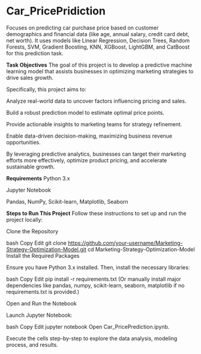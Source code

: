 # Car_PricePridiction
Focuses on predicting car purchase price based on customer demographics and financial data (like age, annual salary, credit card debt, net worth). It uses models like Linear Regression, Decision Trees, Random Forests, SVM, Gradient Boosting, KNN, XGBoost, LightGBM, and CatBoost for this prediction task.

**Task Objectives**
The goal of this project is to develop a predictive machine learning model that assists businesses in optimizing marketing strategies to drive sales growth.

Specifically, this project aims to:

Analyze real-world data to uncover factors influencing pricing and sales.

Build a robust prediction model to estimate optimal price points.

Provide actionable insights to marketing teams for strategy refinement.

Enable data-driven decision-making, maximizing business revenue opportunities.

By leveraging predictive analytics, businesses can target their marketing efforts more effectively, optimize product pricing, and accelerate sustainable growth.

**Requirements**
Python 3.x

Jupyter Notebook

Pandas, NumPy, Scikit-learn, Matplotlib, Seaborn

**Steps to Run This Project**
Follow these instructions to set up and run the project locally:

Clone the Repository

bash
Copy
Edit
git clone https://github.com/your-username/Marketing-Strategy-Optimization-Model.git
cd Marketing-Strategy-Optimization-Model
Install the Required Packages

Ensure you have Python 3.x installed. Then, install the necessary libraries:

bash
Copy
Edit
pip install -r requirements.txt
(Or manually install major dependencies like pandas, numpy, scikit-learn, seaborn, matplotlib if no requirements.txt is provided.)

Open and Run the Notebook

Launch Jupyter Notebook:

bash
Copy
Edit
jupyter notebook
Open Car_PricePrediction.ipynb.

Execute the cells step-by-step to explore the data analysis, modeling process, and results.
